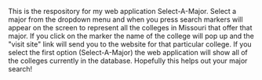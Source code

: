 This is the respository for my web application Select-A-Major. Select a major from the dropdown menu and when you press search markers will appear on the screen to represent all the colleges in Missouri that offer that major. If you click on the marker the name of the college will pop up and the "visit site" link will send you to the website for that particular college. If you select the first option (Select-A-Major) the web application will show all of the colleges currently in the database. Hopefully this helps out your major search!
